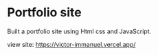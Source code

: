 # Portfolio site
Built a portfolio site using Html css and JavaScript.

view site: https://victor-immanuel.vercel.app/
